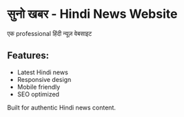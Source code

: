 # सुनो खबर - Hindi News Website

एक professional हिंदी न्यूज़ वेबसाइट

## Features:
- Latest Hindi news
- Responsive design
- Mobile friendly
- SEO optimized

Built for authentic Hindi news content.
